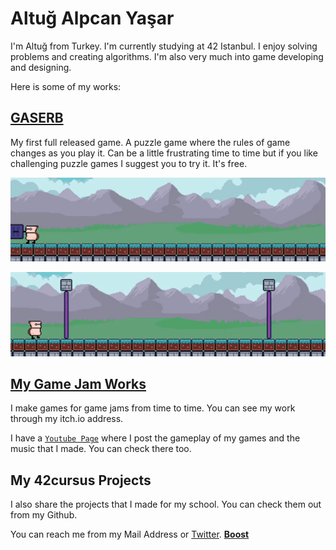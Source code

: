 #

# Altuğ Alpcan Yaşar

I'm Altuğ from Turkey. I'm currently studying at 42 Istanbul. I enjoy solving problems and creating algorithms. I'm also very much into game developing and designing.

Here is some of my works:

## [GASERB](store.steampowered.com/app/1725990/GASERB)

My first full released game. A puzzle game where the rules of game changes as you play it. Can be a little frustrating time to time but if you like challenging puzzle games I suggest you to try it. It's free.

![harpoongif.gif](https://github.com/Scienitive/scienitive/blob/main/harpoongif.gif)

![portallers.gif](https://github.com/Scienitive/scienitive/blob/main/portallers.gif)

## [My Game Jam Works](https://scienitive-games.itch.io/)

I make games for game jams from time to time. You can see my work through my itch.io address.

I have a [`Youtube Page`](youtube.com/channel/UCLd6u5OLoLwP-pFv9mLiucQ) where I post the gameplay of my games and the music that I made. You can check there too.

## My 42cursus Projects

I also share the projects that I made for my school. You can check them out from my Github.

You can reach me from my Mail Address or [Twitter](https://twitter.com/scienitive).
**[Boost](https://www.boost.org/)**
